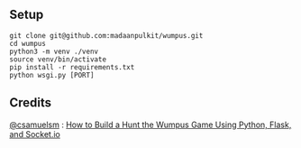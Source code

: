 ## Setup

```
git clone git@github.com:madaanpulkit/wumpus.git
cd wumpus
python3 -m venv ./venv
source venv/bin/activate
pip install -r requirements.txt
python wsgi.py [PORT]
```

## Credits

[@csamuelsm](https://github.com/csamuelsm/) : [How to Build a Hunt the Wumpus Game Using Python, Flask, and Socket.io](https://www.section.io/engineering-education/creating-a-simple-hunt-the-wumpus-game-using-python-flask-and-socketio/)
